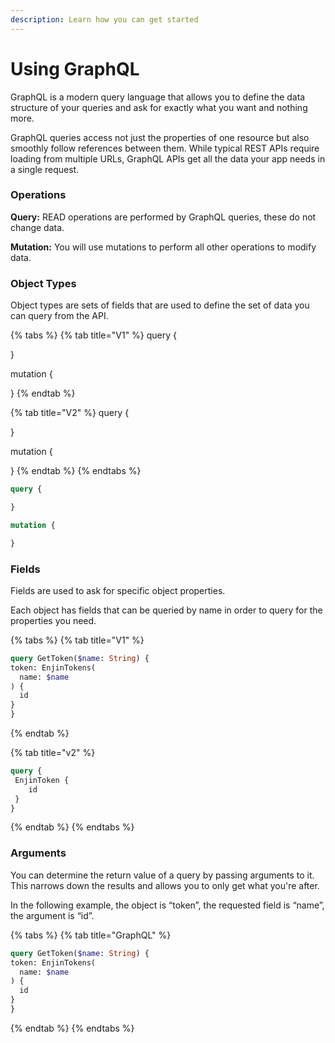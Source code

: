 ```yaml
---
description: Learn how you can get started
---
```


# Using GraphQL

GraphQL is a modern query language that allows you to define the data structure of your queries and ask for exactly what you want and nothing more.

GraphQL queries access not just the properties of one resource but also smoothly follow references between them. While typical REST APIs require loading from multiple URLs, GraphQL APIs get all the data your app needs in a single request.

### Operations

**Query:** READ operations are performed by GraphQL queries, these do not change data.

**Mutation:** You will use mutations to perform all other operations to modify data.

### Object Types

Object types are sets of fields that are used to define the set of data you can query from the API.

{% tabs %}
{% tab title="V1" %}
query { 

}

mutation { 

}
{% endtab %}

{% tab title="V2" %}
query { 

}

mutation { 

}
{% endtab %}
{% endtabs %}

```graphql
query {

}

mutation {

}
```

### Fields

Fields are used to ask for specific object properties.

Each object has fields that can be queried by name in order to query for the properties you need.

{% tabs %}
{% tab title="V1" %}
```graphql
query GetToken($name: String) {
token: EnjinTokens(
  name: $name
) {
  id
}
}
```
{% endtab %}

{% tab title="v2" %}
```graphql
query {
 EnjinToken {
    id
 }
}
```
{% endtab %}
{% endtabs %}

### Arguments

You can determine the return value of a query by passing arguments to it. This narrows down the results and allows you to only get what you're after.

In the following example, the object is “token”, the requested field is “name”, the argument is “id”.

{% tabs %}
{% tab title="GraphQL" %}
```graphql
query GetToken($name: String) {
token: EnjinTokens(
  name: $name
) {
  id
}
}
```
{% endtab %}
{% endtabs %}

